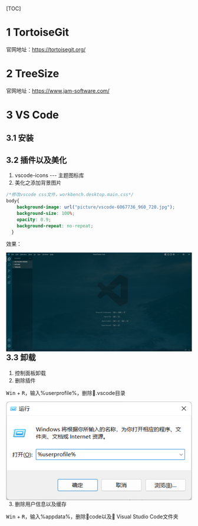 [TOC]

# 1 TortoiseGit

官网地址：https://tortoisegit.org/

# 2 TreeSize

官网地址：https://www.jam-software.com/

# 3 VS Code

## 3.1 安装

## 3.2 插件以及美化

1. vscode-icons ---  主题图标库
2. 美化之添加背景图片

```css
/*修改vscode css文件，workbench.desktop.main.css*/  
body{
    background-image: url("picture/vscode-6067736_960_720.jpg");
    background-size: 100%;
    opacity: 0.9;
    background-repeat: no-repeat;
  }
```

效果：

<img src="../../00%20picture/image-20221023235814333.png" align="left" />



## 3.3 卸载

1. 控制面板卸载
2. 删除插件

<kbd>Win</kbd> + <kbd>R</kbd>，输入%userprofile%，删除:file_folder:.vscode目录

<img src="../../00%20picture/image-20221023152400969.png" align="left" />

```bat
%userprofile%
```

3. 删除用户信息以及缓存

<kbd>Win</kbd> + <kbd>R</kbd>，输入%appdata%，删除:file_folder:code以及:file_folder: Visual Studio Code文件夹